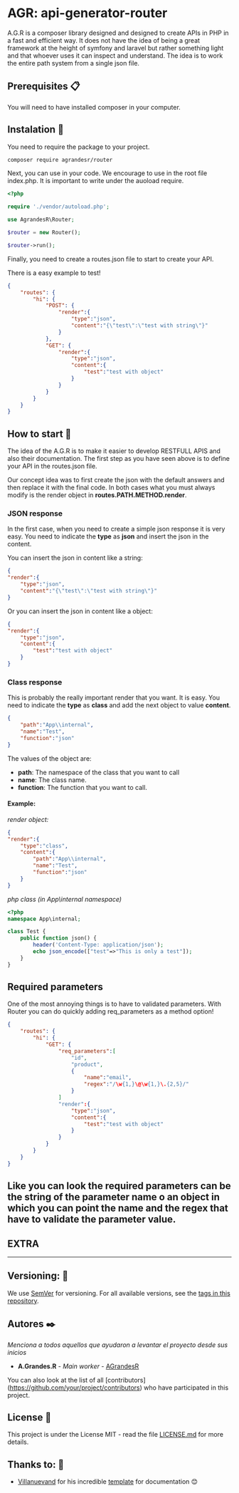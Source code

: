 # AGR: api-generator-router

A.G.R is a composer library designed and designed to create APIs in PHP in a fast and efficient way. It does not have the idea of being a great framework at the height of symfony and laravel but rather something light and that whoever uses it can inspect and understand. The idea is to work the entire path system from a single json file.



## Prerequisites 📋

You will need to have installed composer in your computer.

## Instalation 🔧

You need to require the package to your project.

``` bash
composer require agrandesr/router
```

Next, you can use in your code. We encourage to use in the root file index.php. It is important to write under the auoload require.

``` php
<?php

require './vendor/autoload.php';

use AgrandesR\Router;

$router = new Router();

$router->run();

```

Finally, you need to create a routes.json file to start to create your API.

There is a easy example to test!

``` json
{
    "routes": {
        "hi": {
            "POST": {
                "render":{
                    "type":"json",
                    "content":"{\"test\":\"test with string\"}"
                }
            },
            "GET": {
                "render":{
                    "type":"json",
                    "content":{
                        "test":"test with object"
                    }
                }
            }
        }
    }
}
```


## How to start 🚀

The idea of the A.G.R is to make it easier to develop RESTFULL APIS and also their documentation. The first step as you have seen above is to define your API in the routes.json file.

Our concept idea was to first create the json with the default answers and then replace it with the final code. In both cases what you must always modify is the render object in **routes.PATH.METHOD.render**.

###  **JSON response**

In the first case, when you need to create a simple json response it is very easy. You need to indicate the **type** as **json** and insert the json in the content.

You can insert the json in content like a string:
``` json
{
"render":{
    "type":"json",
    "content":"{\"test\":\"test with string\"}"
}

```
Or you can insert the json in content like a object:
``` json
{
"render":{
    "type":"json",
    "content":{
        "test":"test with object"
    }
}
```

###  **Class response**
This is probably the really important render that you want. It is easy. You need to indicate the **type** as **class** and add the next object to value **content**.
``` json
{
    "path":"App\\internal",
    "name":"Test",
    "function":"json"
}
```
The values of the object are:
* **path**: The namespace of the class that you want to call
* **name**: The class name.
* **function**: The function that you want to call.

#### Example:
_render object:_
``` json
{
"render":{
    "type":"class",
    "content":{
        "path":"App\\internal",
        "name":"Test",
        "function":"json"
    }
}
```
_php class (in App\internal namespace)_
``` php
<?php
namespace App\internal;

class Test {
    public function json() {
        header('Content-Type: application/json');
        echo json_encode(["test"=>"This is only a test"]);
    }
}
```

## Required parameters
One of the most annoying things is to have to validated parameters. With Router you can do quickly adding req_parameters as a method option!

``` json
{
    "routes": {
        "hi": {
            "GET": {
                "req_parameters":[
                    "id",
                    "product",
                    {
                        "name":"email",
                        "regex":"/\w{1,}\@\w{1,}\.{2,5}/"
                    }
                ]
                "render":{
                    "type":"json",
                    "content":{
                        "test":"test with object"
                    }
                }
            }
        }
    }
}
```
Like you can look the required parameters can be the string of the parameter name o an object in which you can point the name and the regex that have to validate the parameter value.
-----
EXTRA
-----
-----

<!--
## Deployment 📦 
_Agrega additional notes on how to make deploy_ 


## Built with 🛠️ 
_Menciona the tools you used to create your proyecto_ 
* [Dropwizard](http://www.dropwizard.io/1.0.2/docs/) - The web framework used * [Maven](https://maven.apache.org/) - Dependency Manager 
* [ROME](https://rometools.github.io/rome/) - Used to generate RSS ## 

Contributing 🖇️ 
Please read [CONTRIBUTING.md](https://gist.github.com/villanuevand/xxxxxx) for details of our code of conduct, and the process for sending us pull requests. 

## Wiki 📖 
You can find much more about how to use this project in our [Wiki](https://github.com/tu/proyecto/wiki)
-->
## Versioning: 📌

We use [SemVer](http://semver.org/) for versioning. For all available versions, see the [tags in this repository](https://github.com/AGrandesR/AGR/tags).

## Autores ✒️

_Menciona a todos aquellos que ayudaron a levantar el proyecto desde sus inicios_

* **A.Grandes.R** - *Main worker* - [AGrandesR](https://github.com/AGrandesR)

You can also look at the list of all [contributors] (https://github.com/your/project/contributors) who have participated in this project.

## License 📄

This project is under the License MIT - read the file [LICENSE.md](LICENSE.md) for more details.

## Thanks to: 🎁

* [Villanuevand](https://github.com/Villanuevand) for his incredible [template](https://gist.github.com/Villanuevand/6386899f70346d4580c723232524d35a) for documentation 😊